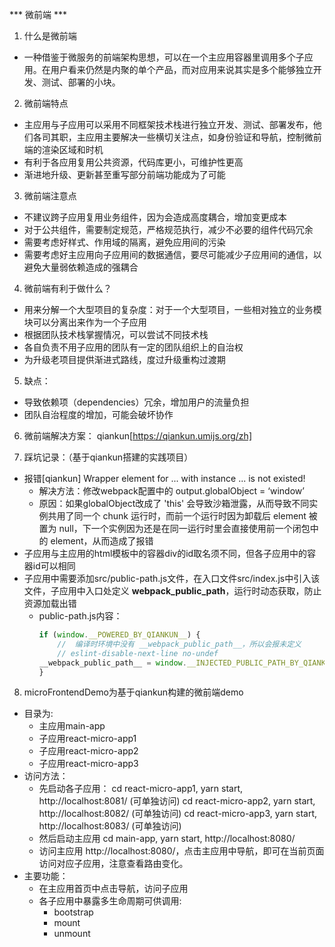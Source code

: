 *** 微前端 ***
1. 什么是微前端
- 一种借鉴于微服务的前端架构思想，可以在一个主应用容器里调用多个子应用。在用户看来仍然是内聚的单个产品，而对应用来说其实是多个能够独立开发、测试、部署的小块。

2. 微前端特点
- 主应用与子应用可以采用不同框架技术栈进行独立开发、测试、部署发布，他们各司其职，主应用主要解决一些横切关注点，如身份验证和导航，控制微前端的渲染区域和时机
- 有利于各应用复用公共资源，代码库更小，可维护性更高
- 渐进地升级、更新甚至重写部分前端功能成为了可能

3. 微前端注意点
- 不建议跨子应用复用业务组件，因为会造成高度耦合，增加变更成本
- 对于公共组件，需要制定规范，严格规范执行，减少不必要的组件代码冗余
- 需要考虑好样式、作用域的隔离，避免应用间的污染
- 需要考虑好主应用向子应用间的数据通信，要尽可能减少子应用间的通信，以避免大量弱依赖造成的强耦合

4. 微前端有利于做什么？
- 用来分解一个大型项目的复杂度：对于一个大型项目，一些相对独立的业务模块可以分离出来作为一个子应用
- 根据团队技术栈掌握情况，可以尝试不同技术栈
- 各自负责不用子应用的团队有一定的团队组织上的自治权
- 为升级老项目提供渐进式路线，度过升级重构过渡期

5. 缺点：
- 导致依赖项（dependencies）冗余，增加用户的流量负担
- 团队自治程度的增加，可能会破坏协作

6. 微前端解决方案： qiankun[https://qiankun.umijs.org/zh]

7. 踩坑记录：（基于qiankun搭建的实践项目）
- 报错[qiankun] Wrapper element for ... with instance ... is not existed!
  - 解决方法：修改webpack配置中的 output.globalObject = ‘window’
  - 原因：如果globalObject改成了 'this' 会导致沙箱泄露，从而导致不同实例共用了同一个 chunk 运行时，而前一个运行时因为卸载后 element 被置为 null，下一个实例因为还是在同一运行时里会直接使用前一个闭包中的 element，从而造成了报错
- 子应用与主应用的html模板中的容器div的id取名须不同，但各子应用中的容器id可以相同
- 子应用中需要添加src/public-path.js文件，在入口文件src/index.js中引入该文件，子应用中入口处定义    __webpack_public_path__，运行时动态获取，防止资源加载出错
  - public-path.js内容：
    ```js
    if (window.__POWERED_BY_QIANKUN__) {
        //  编译时环境中没有 __webpack_public_path__，所以会报未定义
        // eslint-disable-next-line no-undef
    __webpack_public_path__ = window.__INJECTED_PUBLIC_PATH_BY_QIANKUN__;
    }
    ```

8. microFrontendDemo为基于qiankun构建的微前端demo
- 目录为:
  - 主应用main-app
  - 子应用react-micro-app1
  - 子应用react-micro-app2
  - 子应用react-micro-app3
- 访问方法：
  - 先启动各子应用：
  cd react-micro-app1, yarn start,  http://localhost:8081/ (可单独访问)
  cd react-micro-app2, yarn start,  http://localhost:8082/ (可单独访问)
  cd react-micro-app3, yarn start,  http://localhost:8083/ (可单独访问)
  - 然后启动主应用
  cd main-app, yarn start, http://localhost:8080/
  - 访问主应用 http://localhost:8080/，点击主应用中导航，即可在当前页面访问对应子应用，注意查看路由变化。
- 主要功能：
  - 在主应用首页中点击导航，访问子应用
  - 各子应用中暴露多生命周期可供调用:
    - bootstrap
    - mount
    - unmount
